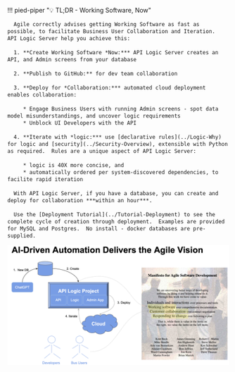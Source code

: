 !!! pied-piper ":bulb: TL;DR - Working Software, Now"

      Agile correctly advises getting Working Software as fast as possible, to facilitate Business User Collaboration and Iteration.  API Logic Server help you achieve this:

      1. **Create Working Software *Now:*** API Logic Server creates an API, and Admin screens from your database

      2. **Publish to GitHub:** for dev team collaboration

      3. **Deploy for *Collaboration:*** automated cloud deployment enables collaboration:
      
         * Engage Business Users with running Admin screens - spot data model misunderstandings, and uncover logic requirements
         * Unblock UI Developers with the API

      4. **Iterate with *logic:*** use [declarative rules](../Logic-Why) for logic and [security](../Security-Overview), extensible with Python as required.  Rules are a unique aspect of API Logic Server:
      
         * logic is 40X more concise, and 
         * automatically ordered per system-discovered dependencies, to facilite rapid iteration

      With API Logic Server, if you have a database, you can create and deploy for collaboration ***within an hour***.

      Use the [Deployment Tutorial](../Tutorial-Deployment) to see the complete cycle of creation through deployment.  Examples are provided for MySQL and Postgres.  No install - docker databases are pre-supplied.

![ai-driven-automation](images/ai-driven-automation/ai-driven-automation.png)

